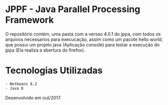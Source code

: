 # JPPF - Java Parallel Processing Framework

O repositório contém, uma pasta com a versao 4.0.1 do jppa, com todos os arquivos necessarios para execucação, assim como um pacote hello world, que possui um projeto java (Aplicação console) para testar a execução do jppa (Ela realiza a abertura do firefox).

# Tecnologias Utilizadas

	- Netbeans 8.2
	- Java 8

Desenvolvido em out/2017.	